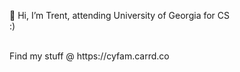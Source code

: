 👋 Hi, I’m Trent,
attending University of Georgia for CS <br>
:)

<br>
Find my stuff @ https://cyfam.carrd.co

<!---
cyfam/cyfam is a ✨ special ✨ repository because its `README.md` (this file) appears on your GitHub profile.
You can click the Preview link to take a look at your changes.
--->
